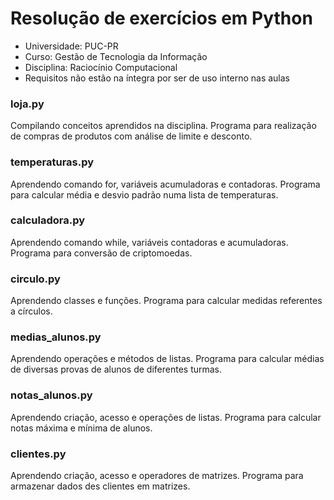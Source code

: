 # Resolução de exercícios em Python

- Universidade: PUC-PR
- Curso: Gestão de Tecnologia da Informação
- Disciplina: Raciocínio Computacional
- Requisitos não estão na íntegra por ser de uso interno nas aulas

### loja.py

Compilando conceitos aprendidos na disciplina.
Programa para realização de compras de produtos com análise de limite e desconto.

### temperaturas.py

Aprendendo comando for, variáveis acumuladoras e contadoras.
Programa para calcular média e desvio padrão numa lista de temperaturas.

### calculadora.py

Aprendendo comando while, variáveis contadoras e acumuladoras.
Programa para conversão de criptomoedas.

### circulo.py

Aprendendo classes e funções.
Programa para calcular medidas referentes a círculos.

### medias_alunos.py

Aprendendo operações e métodos de listas.
Programa para calcular médias de diversas provas de alunos de diferentes turmas.

### notas_alunos.py

Aprendendo criação, acesso e operações de listas.
Programa para calcular notas máxima e mínima de alunos.

### clientes.py

Aprendendo criação, acesso e operadores de matrizes.
Programa para armazenar dados des clientes em matrizes.